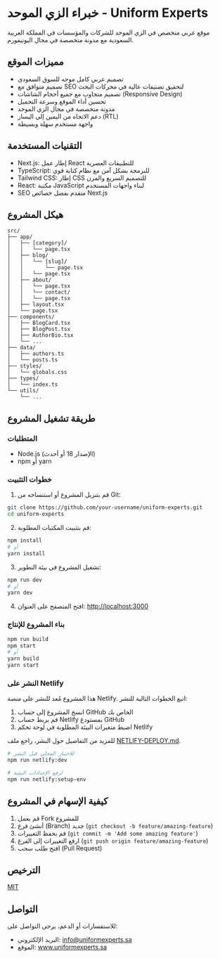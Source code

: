 # خبراء الزي الموحد - Uniform Experts

موقع عربي متخصص في الزي الموحد للشركات والمؤسسات في المملكة العربية السعودية مع مدونة متخصصة في مجال اليونيفورم.

## مميزات الموقع

- تصميم عربي كامل موجه للسوق السعودي
- تصميم متوافق مع SEO لتحقيق تصنيفات عالية في محركات البحث
- تصميم متجاوب مع جميع أحجام الشاشات (Responsive Design)
- تحسين أداء الموقع وسرعة التحميل
- مدونة متخصصة في مجال الزي الموحد
- دعم الاتجاه من اليمين إلى اليسار (RTL)
- واجهة مستخدم سهلة وبسيطة

## التقنيات المستخدمة

- Next.js: إطار عمل React للتطبيقات العصرية
- TypeScript: للبرمجة بشكل آمن مع نظام كتابة قوي
- Tailwind CSS: إطار CSS للتصميم السريع والمرن
- React: مكتبة JavaScript لبناء واجهات المستخدم
- SEO متقدم بفضل خصائص Next.js

## هيكل المشروع

```
src/
├── app/
│   ├── [category]/
│   │   └── page.tsx
│   ├── blog/
│   │   └── [slug]/
│   │       └── page.tsx
│   │   └── page.tsx
│   ├── about/
│   │   └── page.tsx
│   │   └── contact/
│   │   └── page.tsx
│   ├── layout.tsx
│   └── page.tsx
├── components/
│   ├── BlogCard.tsx
│   ├── BlogPost.tsx
│   ├── AuthorBio.tsx
│   └── ...
├── data/
│   ├── authors.ts
│   └── posts.ts
├── styles/
│   └── globals.css
├── types/
│   └── index.ts
└── utils/
    └── ...
```

## طريقة تشغيل المشروع

### المتطلبات

- Node.js (الإصدار 18 أو أحدث)
- npm أو yarn

### خطوات التثبيت

1. قم بتنزيل المشروع أو استنساخه من Git:

```bash
git clone https://github.com/your-username/uniform-experts.git
cd uniform-experts
```

2. قم بتثبيت المكتبات المطلوبة:

```bash
npm install
# أو
yarn install
```

3. تشغيل المشروع في بيئة التطوير:

```bash
npm run dev
# أو
yarn dev
```

4. افتح المتصفح على العنوان: [http://localhost:3000](http://localhost:3000)

### بناء المشروع للإنتاج

```bash
npm run build
npm start
# أو
yarn build
yarn start
```

### النشر على Netlify

هذا المشروع مُعد للنشر على منصة Netlify. اتبع الخطوات التالية للنشر:

1. انسخ المشروع إلى حساب GitHub الخاص بك
2. قم بربط حساب Netlify بمستودع GitHub
3. اضبط متغيرات البيئة المطلوبة في لوحة تحكم Netlify

للمزيد من التفاصيل حول النشر، راجع ملف [NETLIFY-DEPLOY.md](NETLIFY-DEPLOY.md).

```bash
# للاختبار المحلي قبل النشر
npm run netlify:dev

# لرفع الإعدادات البيئية
npm run netlify:setup-env
```

## كيفية الإسهام في المشروع

1. قم بعمل Fork للمشروع
2. أنشئ فرع (Branch) جديد (`git checkout -b feature/amazing-feature`)
3. قم بحفظ التغييرات (`git commit -m 'Add some amazing feature'`)
4. ارفع التغييرات إلى الفرع (`git push origin feature/amazing-feature`)
5. افتح طلب سحب (Pull Request)

## الترخيص

[MIT](LICENSE)

## التواصل

للاستفسارات أو الدعم، يرجى التواصل على:

- البريد الإلكتروني: info@uniformexperts.sa
- الموقع: www.uniformexperts.sa 